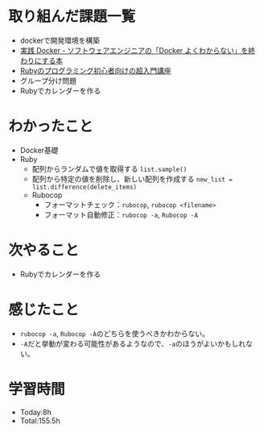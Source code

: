 # 取り組んだ課題一覧
- dockerで開発環境を構築
- [実践 Docker - ソフトウェアエンジニアの「Docker よくわからない」を終わりにする本](https://zenn.dev/suzuki_hoge/books/2022-03-docker-practice-8ae36c33424b59)
- [Rubyのプログラミング初心者向けの超入門講座](https://www.youtube.com/watch?v=0DO5bsQB5So)
- グループ分け問題
- Rubyでカレンダーを作る

# わかったこと
- Docker基礎
- Ruby
  - 配列からランダムで値を取得する
    `list.sample()`
  - 配列から特定の値を削除し、新しい配列を作成する
    `new_list = list.difference(delete_items)`
  - Rubocop
    - フォーマットチェック：`rubocop`, `rubocop <filename>`
    - フォーマット自動修正：`rubocop -a`, `Rubocop -A`
   
# 次やること
- Rubyでカレンダーを作る

# 感じたこと
- `rubocop -a`, `Rubocop -A`のどちらを使うべきかわからない。
- `-A`だと挙動が変わる可能性があるようなので、`-a`のほうがよいかもしれない。

# 学習時間
- Today:8h
- Total:155.5h
